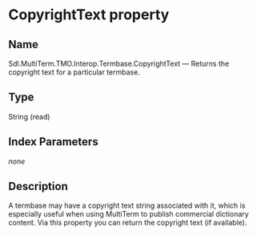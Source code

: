 #  CopyrightText property

## Name

Sdl.MultiTerm.TMO.Interop.Termbase.CopyrightText —          Returns the copyright text for a particular termbase.

## Type

String
(read)

## Index Parameters
*none*

## Description

A termbase may have a copyright text string associated with it, which is especially useful when using MultiTerm to publish commercial dictionary content. Via this property you can return the copyright text (if available).
